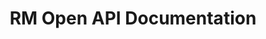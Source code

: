 ---
title: RM Open API Documentation

language_tabs: # must be one of https://git.io/vQNgJ
  - cURL

toc_footers:
  - <p>Last Updated, 26 April 2019</p>

includes:
  - introduction
  - Quick Start & SDK
  - Create Developer Application
  - Generate Access Token
  - Signature Algorithm
  - Payment-Quickpay QR
  - Get All Payment Transaction
  - Get Payment By Transaction ID
  - Get Payment Transaction By Order ID
  - Daily Settlement Report
  - Payment-Transaction QR
  - Payment-Checkout
  - Merchant
  - Store
  - User
  - Loyalty Point
  - Loyalty Members
  - Voucher
  - Push Notification
  - Tool
  - Appendix 1 Error Codes
  - SDK (Beta)
  - WeChat OA (Beta)
  - Social Media

search: false
---